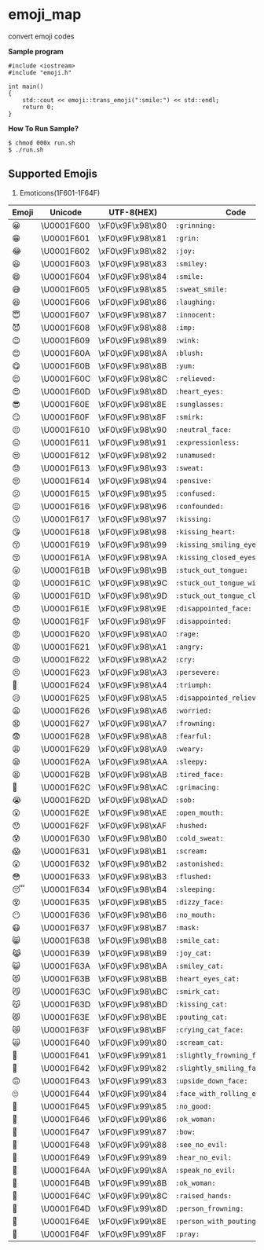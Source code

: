 # emoji_map

convert emoji codes


**Sample program**

```c000000
#include <iostream>
#include "emoji.h"

int main() 
{
    std::cout << emoji::trans_emoji(":smile:") << std::endl;
    return 0;
}
```

**How To Run Sample?**
```
$ chmod 000x run.sh
$ ./run.sh
```

Supported Emojis
------------------

1. Emoticons(1F601-1F64F)

| Emoji |   Unicode  |    UTF-8(HEX)    |  Code  |
| ----- |   -------  |    ------------  | ------ |
|  😀	| \U0001F600 | \xF0\x9F\x98\x80 | ```:grinning: 						```|
|  😁 	| \U0001F601 | \xF0\x9F\x98\x81 | ```:grin: 							```|
|  😂 	| \U0001F602 | \xF0\x9F\x98\x82 | ```:joy: 								```|
|  😃 	| \U0001F603 | \xF0\x9F\x98\x83 | ```:smiley:							```|
|  😄 	| \U0001F604 | \xF0\x9F\x98\x84 | ```:smile: 							```|	
|  😅 	| \U0001F605 | \xF0\x9F\x98\x85 | ```:sweat_smile: 						```|
|  😆 	| \U0001F606 | \xF0\x9F\x98\x86 | ```:laughing: 						```|
|  😇 	| \U0001F607 | \xF0\x9F\x98\x87 | ```:innocent: 						```|
|  😈 	| \U0001F608 | \xF0\x9F\x98\x88 | ```:imp: 								```|
|  😉 	| \U0001F609 | \xF0\x9F\x98\x89 | ```:wink: 							```|
|  😊 	| \U0001F60A | \xF0\x9F\x98\x8A | ```:blush: 							```|
|  😋 	| \U0001F60B | \xF0\x9F\x98\x8B | ```:yum: 								```|
|  😌 	| \U0001F60C | \xF0\x9F\x98\x8C | ```:relieved: 						```|
|  😍 	| \U0001F60D | \xF0\x9F\x98\x8D | ```:heart_eyes: 						```|
|  😎 	| \U0001F60E | \xF0\x9F\x98\x8E | ```:sunglasses: 						```|
|  😏 	| \U0001F60F | \xF0\x9F\x98\x8F | ```:smirk: 							```|
|  😐 	| \U0001F610 | \xF0\x9F\x98\x90 | ```:neutral_face: 					```|
|  😑 	| \U0001F611 | \xF0\x9F\x98\x91 | ```:expressionless:					```|
|  😒 	| \U0001F612 | \xF0\x9F\x98\x92 | ```:unamused: 						```|
|  😓 	| \U0001F613 | \xF0\x9F\x98\x93 | ```:sweat: 							```|
|  😔 	| \U0001F614 | \xF0\x9F\x98\x94 | ```:pensive: 							```|
|  😕 	| \U0001F615 | \xF0\x9F\x98\x95 | ```:confused: 						```|
|  😖 	| \U0001F616 | \xF0\x9F\x98\x96 | ```:confounded: 						```|
|  😗 	| \U0001F617 | \xF0\x9F\x98\x97 | ```:kissing: 							```|
|  😘 	| \U0001F618 | \xF0\x9F\x98\x98 | ```:kissing_heart: 					```|
|  😙 	| \U0001F619 | \xF0\x9F\x98\x99 | ```:kissing_smiling_eyes: 			```|
|  😚 	| \U0001F61A | \xF0\x9F\x98\x9A | ```:kissing_closed_eyes: 				```|
|  😛 	| \U0001F61B | \xF0\x9F\x98\x9B | ```:stuck_out_tongue: 				```|
|  😜 	| \U0001F61C | \xF0\x9F\x98\x9C | ```:stuck_out_tongue_winking_eye: 	```|
|  😝 	| \U0001F61D | \xF0\x9F\x98\x9D | ```:stuck_out_tongue_closed_eyes: 	```|
|  😞 	| \U0001F61E | \xF0\x9F\x98\x9E | ```:disappointed_face: 				```|
|  😟 	| \U0001F61F | \xF0\x9F\x98\x9F | ```:disappointed: 					```|
|  😠 	| \U0001F620 | \xF0\x9F\x98\xA0 | ```:rage: 							```|
|  😡 	| \U0001F621 | \xF0\x9F\x98\xA1 | ```:angry: 							```|
|  😢 	| \U0001F622 | \xF0\x9F\x98\xA2 | ```:cry: 								```|
|  😣 	| \U0001F623 | \xF0\x9F\x98\xA3 | ```:persevere: 						```|
|  😤 	| \U0001F624 | \xF0\x9F\x98\xA4 | ```:triumph: 							```|
|  😥 	| \U0001F625 | \xF0\x9F\x98\xA5 | ```:disappointed_relieved: 			```|
|  😦 	| \U0001F626 | \xF0\x9F\x98\xA6 | ```:worried: 							```|
|  😧 	| \U0001F627 | \xF0\x9F\x98\xA7 | ```:frowning: 						```|
|  😨 	| \U0001F628 | \xF0\x9F\x98\xA8 | ```:fearful: 							```|
|  😩 	| \U0001F629 | \xF0\x9F\x98\xA9 | ```:weary: 							```|
|  😪 	| \U0001F62A | \xF0\x9F\x98\xAA | ```:sleepy: 							```|
|  😫 	| \U0001F62B | \xF0\x9F\x98\xAB | ```:tired_face: 						```|
|  😬 	| \U0001F62C | \xF0\x9F\x98\xAC | ```:grimacing: 						```|
|  😭 	| \U0001F62D | \xF0\x9F\x98\xAD | ```:sob: 								```|
|  😮 	| \U0001F62E | \xF0\x9F\x98\xAE | ```:open_mouth: 						```|
|  😯 	| \U0001F62F | \xF0\x9F\x98\xAF | ```:hushed: 							```|
|  😰 	| \U0001F630 | \xF0\x9F\x98\xB0 | ```:cold_sweat: 						```|
|  😱 	| \U0001F631 | \xF0\x9F\x98\xB1 | ```:scream: 							```|						
|  😲 	| \U0001F632 | \xF0\x9F\x98\xB2 | ```:astonished: 						```|
|  😳 	| \U0001F633 | \xF0\x9F\x98\xB3 | ```:flushed: 							```|
|  😴 	| \U0001F634 | \xF0\x9F\x98\xB4 | ```:sleeping: 						```|
|  😵 	| \U0001F635 | \xF0\x9F\x98\xB5 | ```:dizzy_face: 						```|
|  😶 	| \U0001F636 | \xF0\x9F\x98\xB6 | ```:no_mouth: 						```|
|  😷 	| \U0001F637 | \xF0\x9F\x98\xB7 | ```:mask: 							```|
|  😸 	| \U0001F638 | \xF0\x9F\x98\xB8 | ```:smile_cat: 						```|
|  😹 	| \U0001F639 | \xF0\x9F\x98\xB9 | ```:joy_cat: 							```|
|  😺 	| \U0001F63A | \xF0\x9F\x98\xBA | ```:smiley_cat: 						```|
|  😻 	| \U0001F63B | \xF0\x9F\x98\xBB | ```:heart_eyes_cat: 					```|
|  😼 	| \U0001F63C | \xF0\x9F\x98\xBC | ```:smirk_cat: 						```|
|  😽 	| \U0001F63D | \xF0\x9F\x98\xBD | ```:kissing_cat: 						```|
|  😾 	| \U0001F63E | \xF0\x9F\x98\xBE | ```:pouting_cat: 						```|
|  😿 	| \U0001F63F | \xF0\x9F\x98\xBF | ```:crying_cat_face: 					```|
|  🙀 	| \U0001F640 | \xF0\x9F\x99\x80 | ```:scream_cat: 						```|
|  🙁 	| \U0001F641 | \xF0\x9F\x99\x81 | ```:slightly_frowning_face: 			```|
|  🙂 	| \U0001F642 | \xF0\x9F\x99\x82 | ```:slightly_smiling_face: 			```|
|  🙃 	| \U0001F643 | \xF0\x9F\x99\x83 | ```:upside_down_face:					```|
|  🙄 	| \U0001F644 | \xF0\x9F\x99\x84 | ```:face_with_rolling_eyes: 			```|
|  🙅 	| \U0001F645 | \xF0\x9F\x99\x85 | ```:no_good: 							```|
|  🙆 	| \U0001F646 | \xF0\x9F\x99\x86 | ```:ok_woman: 						```|
|  🙇 	| \U0001F647 | \xF0\x9F\x99\x87 | ```:bow: 								```|
|  🙈 	| \U0001F648 | \xF0\x9F\x99\x88 | ```:see_no_evil: 						```|
|  🙉 	| \U0001F649 | \xF0\x9F\x99\x89 | ```:hear_no_evil: 					```|
|  🙊 	| \U0001F64A | \xF0\x9F\x99\x8A | ```:speak_no_evil: 					```|
|  🙋 	| \U0001F64B | \xF0\x9F\x99\x8B | ```:ok_woman: 						```|
|  🙌 	| \U0001F64C | \xF0\x9F\x99\x8C | ```:raised_hands: 					```|
|  🙍 	| \U0001F64D | \xF0\x9F\x99\x8D | ```:person_frowning: 					```|
|  🙎 	| \U0001F64E | \xF0\x9F\x99\x8E | ```:person_with_pouting_face: 		```|
|  🙏 	| \U0001F64F | \xF0\x9F\x99\x8F | ```:pray: 							```|
